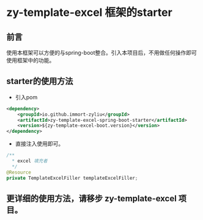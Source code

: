 # zy-template-excel 框架的starter

## 前言
使用本框架可以方便的与spring-boot整合。引入本项目后，不用做任何操作即可使用框架中的功能。

## starter的使用方法
- 引入pom
```xml
<dependency>
    <groupId>io.github.immort-zyliu</groupId>
    <artifactId>zy-template-excel-spring-boot-starter</artifactId>
    <version>${zy-template-excel-boot.version}</version>
</dependency>
```
- 直接注入使用即可。
```java
/**
  * excel 填充者
  */
@Resource
private TemplateExcelFiller templateExcelFiller;
```

## 更详细的使用方法，请移步 zy-template-excel 项目。

